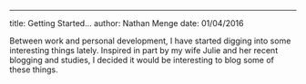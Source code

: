 ---
title: Getting Started...
author: Nathan Menge
date: 01/04/2016

Between work and personal development, I have started digging into some interesting things lately.
Inspired in part by my wife Julie and her recent blogging and studies, I decided it would be interesting to blog
some of these things.
